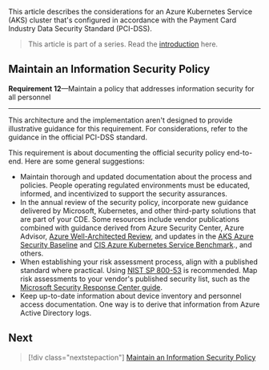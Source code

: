 This article describes the considerations for an Azure Kubernetes Service (AKS) cluster that's configured in accordance with the Payment Card Industry Data Security Standard (PCI-DSS).

> This article is part of a series. Read the [introduction](aks-pci-intro.yml) here.

## Maintain an Information Security Policy 

**Requirement 12**&mdash;Maintain a policy that addresses information security for all personnel
***

This architecture and the implementation aren't designed to provide illustrative guidance for this requirement. For considerations, refer to the guidance in the official PCI-DSS standard.

This requirement is about documenting the official security policy end-to-end. Here are some general suggestions:

- Maintain thorough and updated documentation about the process and policies. People operating regulated environments must be educated, informed, and incentivized to support the security assurances. 
- In the annual review of the security policy, incorporate new guidance delivered by Microsoft, Kubernetes, and other third-party solutions that are part of your CDE. Some resources include vendor publications combined with guidance derived from Azure Security Center, Azure Advisor,  [Azure Well-Architected Review](https://docs.microsoft.com/assessments/), and updates in the [AKS Azure Security Baseline](https://docs.microsoft.com/security/benchmark/azure/baselines/aks-security-baseline) and [CIS Azure Kubernetes Service Benchmark](https://www.cisecurity.org/blog/new-release-cis-azure-kubernetes-service-aks-benchmark/)., and others.
- When establishing your risk assessment process, align with a published standard where practical. Using [NIST SP 800-53](https://csrc.nist.gov/publications/detail/sp/800-53/rev-5/final) is recommended. Map risk assessments to your vendor's published security list, such as the [Microsoft Security Response Center guide](https://msrc.microsoft.com/update-guide).
- Keep up-to-date information about device inventory and personnel access documentation. One way is to derive that information from Azure Active Directory logs.

## Next


> [!div class="nextstepaction"]
> [Maintain an Information Security Policy](aks-pci-summary.yml)